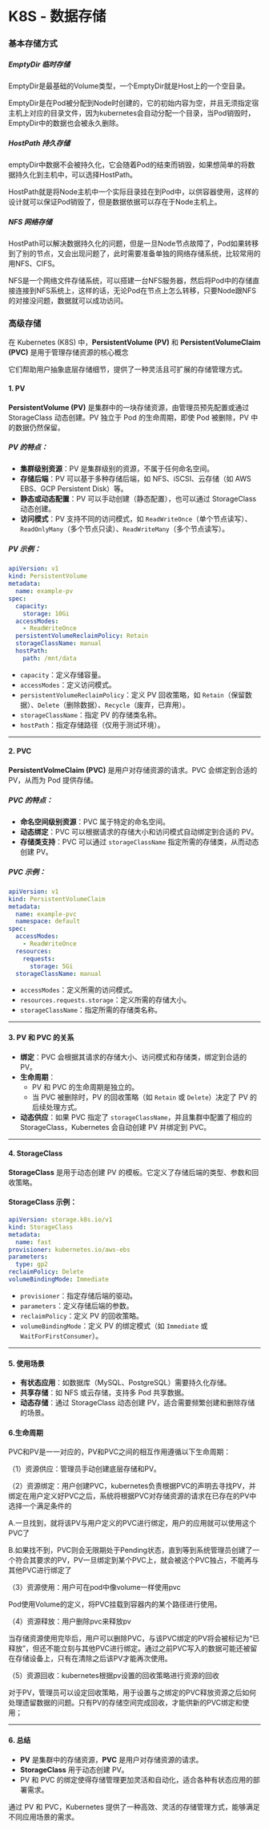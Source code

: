 # K8S - 数据存储

### 基本存储方式

##### EmptyDir   临时存储 

EmptyDir是最基础的Volume类型，一个EmptyDir就是Host上的一个空目录。

EmptyDir是在Pod被分配到Node时创建的，它的初始内容为空，并且无须指定宿主机上对应的目录文件，因为kubernetes会自动分配一个目录，当Pod销毁时，EmptyDir中的数据也会被永久删除。 

##### HostPath  持久存储  

emptyDir中数据不会被持久化，它会随着Pod的结束而销毁，如果想简单的将数据持久化到主机中，可以选择HostPath。

HostPath就是将Node主机中一个实际目录挂在到Pod中，以供容器使用，这样的设计就可以保证Pod销毁了，但是数据依据可以存在于Node主机上。

#####   NFS 网络存储

HostPath可以解决数据持久化的问题，但是一旦Node节点故障了，Pod如果转移到了别的节点，又会出现问题了，此时需要准备单独的网络存储系统，比较常用的用NFS、CIFS。

NFS是一个网络文件存储系统，可以搭建一台NFS服务器，然后将Pod中的存储直接连接到NFS系统上，这样的话，无论Pod在节点上怎么转移，只要Node跟NFS的对接没问题，数据就可以成功访问。







### 高级存储

在 Kubernetes (K8S) 中，**PersistentVolume (PV)** 和 **PersistentVolumeClaim (PVC)** 是用于管理存储资源的核心概念

它们帮助用户抽象底层存储细节，提供了一种灵活且可扩展的存储管理方式。

#### 1. PV
**PersistentVolume (PV)** 是集群中的一块存储资源，由管理员预先配置或通过 StorageClass 动态创建。PV 独立于 Pod 的生命周期，即使 Pod 被删除，PV 中的数据仍然保留。

##### PV 的特点：

- **集群级别资源**：PV 是集群级别的资源，不属于任何命名空间。
- **存储后端**：PV 可以基于多种存储后端，如 NFS、iSCSI、云存储（如 AWS EBS、GCP Persistent Disk）等。
- **静态或动态配置**：PV 可以手动创建（静态配置），也可以通过 StorageClass 动态创建。
- **访问模式**：PV 支持不同的访问模式，如 `ReadWriteOnce`（单个节点读写）、`ReadOnlyMany`（多个节点只读）、`ReadWriteMany`（多个节点读写）。

##### PV 示例：
```yaml
apiVersion: v1
kind: PersistentVolume
metadata:
  name: example-pv
spec:
  capacity:
    storage: 10Gi
  accessModes:
    - ReadWriteOnce
  persistentVolumeReclaimPolicy: Retain
  storageClassName: manual
  hostPath:
    path: /mnt/data
```
- `capacity`：定义存储容量。
- `accessModes`：定义访问模式。
- `persistentVolumeReclaimPolicy`：定义 PV 回收策略，如 `Retain`（保留数据）、`Delete`（删除数据）、`Recycle`（废弃，已弃用）。
- `storageClassName`：指定 PV 的存储类名称。
- `hostPath`：指定存储路径（仅用于测试环境）。

---

#### 2. PVC
**PersistentVolmeClaim (PVC)** 是用户对存储资源的请求。PVC 会绑定到合适的 PV，从而为 Pod 提供存储。

##### PVC 的特点：

- **命名空间级别资源**：PVC 属于特定的命名空间。
- **动态绑定**：PVC 可以根据请求的存储大小和访问模式自动绑定到合适的 PV。
- **存储类支持**：PVC 可以通过 `storageClassName` 指定所需的存储类，从而动态创建 PV。

##### PVC 示例：

```yaml
apiVersion: v1
kind: PersistentVolumeClaim
metadata:
  name: example-pvc
  namespace: default
spec:
  accessModes:
    - ReadWriteOnce
  resources:
    requests:
      storage: 5Gi
  storageClassName: manual
```
- `accessModes`：定义所需的访问模式。
- `resources.requests.storage`：定义所需的存储大小。
- `storageClassName`：指定所需的存储类名称。

---

#### 3. PV 和 PVC 的关系
- **绑定**：PVC 会根据其请求的存储大小、访问模式和存储类，绑定到合适的 PV。
- **生命周期**：
  - PV 和 PVC 的生命周期是独立的。
  - 当 PVC 被删除时，PV 的回收策略（如 `Retain` 或 `Delete`）决定了 PV 的后续处理方式。
- **动态供应**：如果 PVC 指定了 `storageClassName`，并且集群中配置了相应的 StorageClass，Kubernetes 会自动创建 PV 并绑定到 PVC。

---

#### 4. StorageClass
**StorageClass** 是用于动态创建 PV 的模板。它定义了存储后端的类型、参数和回收策略。

#### StorageClass 示例：
```yaml
apiVersion: storage.k8s.io/v1
kind: StorageClass
metadata:
  name: fast
provisioner: kubernetes.io/aws-ebs
parameters:
  type: gp2
reclaimPolicy: Delete
volumeBindingMode: Immediate
```
- `provisioner`：指定存储后端的驱动。
- `parameters`：定义存储后端的参数。
- `reclaimPolicy`：定义 PV 的回收策略。
- `volumeBindingMode`：定义 PV 的绑定模式（如 `Immediate` 或 `WaitForFirstConsumer`）。

---

#### 5. 使用场景
- **有状态应用**：如数据库（MySQL、PostgreSQL）需要持久化存储。
- **共享存储**：如 NFS 或云存储，支持多 Pod 共享数据。
- **动态存储**：通过 StorageClass 动态创建 PV，适合需要频繁创建和删除存储的场景。



#### 6.生命周期

PVC和PV是一一对应的，PV和PVC之间的相互作用遵循以下生命周期：

（1）资源供应：管理员手动创建底层存储和PV。

（2）资源绑定：用户创建PVC，kubernetes负责根据PVC的声明去寻找PV，并绑定在用户定义好PVC之后，系统将根据PVC对存储资源的请求在已存在的PV中选择一个满足条件的

A.一旦找到，就将该PV与用户定义的PVC进行绑定，用户的应用就可以使用这个PVC了

B.如果找不到，PVC则会无限期处于Pending状态，直到等到系统管理员创建了一个符合其要求的PV，PV一旦绑定到某个PVC上，就会被这个PVC独占，不能再与其他PVC进行绑定了

（3）资源使用：用户可在pod中像volume一样使用pvc													

Pod使用Volume的定义，将PVC挂载到容器内的某个路径进行使用。

（4）资源释放：用户删除pvc来释放pv

当存储资源使用完毕后，用户可以删除PVC，与该PVC绑定的PV将会被标记为“已释放”，但还不能立刻与其他PVC进行绑定。通过之前PVC写入的数据可能还被留在存储设备上，只有在清除之后该PV才能再次使用。

（5）资源回收：kubernetes根据pv设置的回收策略进行资源的回收

对于PV，管理员可以设定回收策略，用于设置与之绑定的PVC释放资源之后如何处理遗留数据的问题。只有PV的存储空间完成回收，才能供新的PVC绑定和使用；

---

#### 6. 总结
- **PV** 是集群中的存储资源，**PVC** 是用户对存储资源的请求。
- **StorageClass** 用于动态创建 PV。
- PV 和 PVC 的绑定使得存储管理更加灵活和自动化，适合各种有状态应用的部署需求。

通过 PV 和 PVC，Kubernetes 提供了一种高效、灵活的存储管理方式，能够满足不同应用场景的需求。






